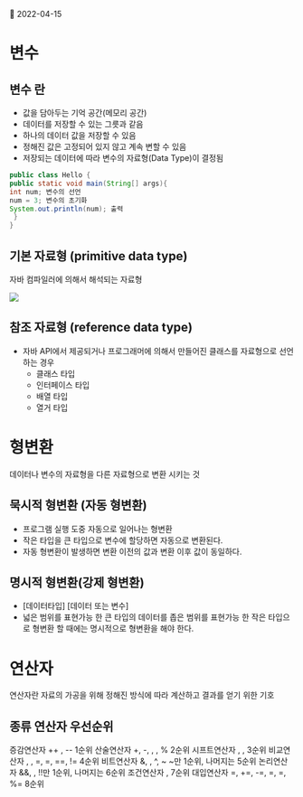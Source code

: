  📅  2022-04-15

# 변수
##  변수 란
- 값을 담아두는 기억 공간(메모리 공간)
- 데이터를 저장할 수 있는 그릇과 같음
- 하나의 데이터 값을 저장할 수 있음
- 정해진 값은 고정되어 있지 않고 계속 변할 수 있음
- 저장되는 데이터에 따라 변수의 자료형(Data Type)이 결정됨

```java
public class Hello {
public static void main(String[] args){
int num; 변수의 선언
num = 3; 변수의 초기화
System.out.println(num); 출력
 }
}
```
##  기본 자료형 (primitive data type)
 자바 컴파일러에 의해서 해석되는 자료형

  ![](httpsvelog.velcdn.comimagesso2iposta9c7e949-594d-490f-8e5c-9bb6ed940d38image.PNG)

##  참조 자료형 (reference data type)
- 자바 API에서 제공되거나 프로그래머에 의해서 만들어진 클래스를 자료형으로 선언하는 경우
  - 클래스 타입 
  - 인터페이스 타입
  - 배열 타입
  - 열거 타입
  
# 형변환
 데이터나 변수의 자료형을 다른 자료형으로 변환 시키는 것

## 묵시적 형변환 (자동 형변환)
- 프로그램 실행 도중 자동으로 일어나는 형변환
- 작은 타입을 큰 타입으로 변수에 할당하면 자동으로 변환된다.
- 자동 형변환이 발생하면 변환 이전의 값과 변환 이후 값이 동일하다.

## 명시적 형변환(강제 형변환)
- [데이터타입] [데이터 또는 변수]
- 넓은 범위를 표현가능 한 큰 타입의 데이터를 좁은 범위를 표현가능 한 작은 타입으로 형변환 할 때에는 명시적으로 형변환을 해야 한다.

# 연산자
 연산자란 자료의 가공을 위해 정해진 방식에 따라 계산하고 결과를 얻기 위한 기호

 종류  연산자  우선순위 
------------------------------
 증감연산자    ++ , --   1순위 
 산술연산자 +, -, , , %   2순위
 시프트연산자  , ,   3순위 
비교연산자 , , =, =, ==, != 4순위
비트연산자 &, , ^, ~ ~만 1순위, 나머지는 5순위
논리연산자 &&, , !!만 1순위, 나머지는 6순위
조건연산자 ,  7순위
대입연산자  =, +=, -=, =, =, %= 8순위

  
  